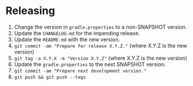 Releasing
========

 1. Change the version in `gradle.properties` to a non-SNAPSHOT version.
 2. Update the `CHANGELOG.md` for the impending release.
 3. Update the `README.md` with the new version.
 4. `git commit -am "Prepare for release X.Y.Z."` (where X.Y.Z is the new version)
 5. `git tag -a X.Y.X -m "Version X.Y.Z"` (where X.Y.Z is the new version)
 6. Update the `gradle.properties` to the next SNAPSHOT version.
 7. `git commit -am "Prepare next development version."`
 8. `git push && git push --tags`

